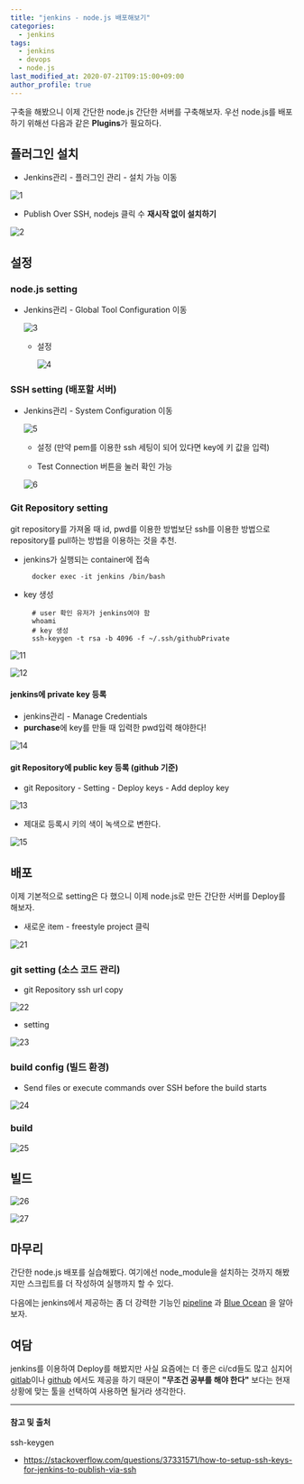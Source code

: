 ```yaml
---
title: "jenkins - node.js 배포해보기"
categories: 
  - jenkins
tags:
  - jenkins
  - devops
  - node.js
last_modified_at: 2020-07-21T09:15:00+09:00
author_profile: true
---
```

구축을 해봤으니 이제 간단한 node.js 간단한 서버를 구축해보자.
우선 node.js를 배포하기 위해선 다음과 같은 **Plugins**가 필요하다.

## 플러그인 설치 
- Jenkins관리 - 플러그인 관리 - 설치 가능 이동

![1](/assets/img/posts/jenkins/nodejs/1.png)

- Publish Over SSH, nodejs 클릭 수 **재시작 없이 설치하기**

![2](/assets/img/posts/jenkins/nodejs/2.png)

## 설정

### node.js setting

- Jenkins관리 - Global Tool Configuration 이동

    ![3](/assets/img/posts/jenkins/nodejs/3.png)

  - 설정

    ![4](/assets/img/posts/jenkins/nodejs/4.png)

### SSH setting (배포할 서버)    

- Jenkins관리 - System Configuration 이동

    ![5](/assets/img/posts/jenkins/nodejs/5.png)

    - 설정 (만약 pem를 이용한 ssh 세팅이 되어 있다면 key에 키 값을 입력)

    - Test Connection 버튼을 눌러 확인 가능

    ![6](/assets/img/posts/jenkins/nodejs/6.png)

### Git Repository setting

git repository를 가져올 때 id, pwd를 이용한 방법보단 ssh를 이용한 방법으로 repository를 pull하는 방법을 이용하는 것을 추천.

- jenkins가 실행되는 container에 접속
    
        docker exec -it jenkins /bin/bash

- key 생성

        # user 확인 유저가 jenkins여야 함
        whoami 
        # key 생성
        ssh-keygen -t rsa -b 4096 -f ~/.ssh/githubPrivate

![11](/assets/img/posts/jenkins/nodejs/11.png)

![12](/assets/img/posts/jenkins/nodejs/12.png)        


#### jenkins에 private key 등록

- jenkins관리 - Manage Credentials
- **purchase**에 key를 만들 때 입력한 pwd입력 해야한다!

![14](/assets/img/posts/jenkins/nodejs/14.png)

#### git Repository에 public key 등록 (github 기준)

- git Repository - Setting - Deploy keys - Add deploy key
 
![13](/assets/img/posts/jenkins/nodejs/13.png)

- 제대로 등록시 키의 색이 녹색으로 변한다.

![15](/assets/img/posts/jenkins/nodejs/15.png) 

## 배포
이제 기본적으로 setting은 다 했으니 이제 node.js로 만든 간단한 서버를 Deploy를 해보자.

- 새로운 item - freestyle project 클릭

![21](/assets/img/posts/jenkins/nodejs/21.png)


### git setting (소스 코드 관리)

- git Repository ssh url copy

![22](/assets/img/posts/jenkins/nodejs/22.png)

- setting

![23](/assets/img/posts/jenkins/nodejs/23.png)


### build config (빌드 환경)

- Send files or execute commands over SSH before the build starts

![24](/assets/img/posts/jenkins/nodejs/24.png)

### build

![25](/assets/img/posts/jenkins/nodejs/25.png)


## 빌드

![26](/assets/img/posts/jenkins/nodejs/26.png)

![27](/assets/img/posts/jenkins/nodejs/27.png)

## 마무리

간단한 node.js 배포를 실습해봤다.
여기에선 node_module을 설치하는 것까지 해봤지만 스크립트를 더 작성하여 실행까지 할 수 있다.

다음에는 jenkins에서 제공하는 좀 더 강력한 기능인 [pipeline](https://www.jenkins.io/doc/book/pipeline/) 과 [Blue Ocean](https://www.jenkins.io/doc/book/blueocean/) 을 알아보자.


## 여담

jenkins를 이용하여 Deploy를 해봤지만 사실 요즘에는 더 좋은 ci/cd들도 많고 심지어 [gitlab](https://docs.gitlab.com/ee/ci/)이나 [github](https://github.com/features/actions) 에서도 제공을 하기 때문이 **"무조건 공부를 해야 한다"** 보다는 현재 상황에 맞는 툴을 선택하여 사용하면 될거라 생각한다.

---
#### 참고 및 출처

ssh-keygen
- <https://stackoverflow.com/questions/37331571/how-to-setup-ssh-keys-for-jenkins-to-publish-via-ssh>